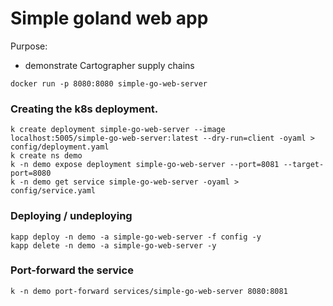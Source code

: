 # Simple goland web app

Purpose: 
- demonstrate Cartographer supply chains





```
docker run -p 8080:8080 simple-go-web-server
```

### Creating the k8s deployment. 
```
k create deployment simple-go-web-server --image localhost:5005/simple-go-web-server:latest --dry-run=client -oyaml > config/deployment.yaml
k create ns demo
k -n demo expose deployment simple-go-web-server --port=8081 --target-port=8080
k -n demo get service simple-go-web-server -oyaml > config/service.yaml
```

### Deploying / undeploying
```
kapp deploy -n demo -a simple-go-web-server -f config -y
kapp delete -n demo -a simple-go-web-server -y
```

### Port-forward the service
```
k -n demo port-forward services/simple-go-web-server 8080:8081
```



